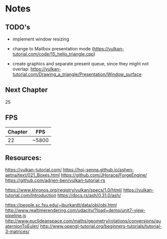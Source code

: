 # Notes

## TODO's

- implement window resizing
- change to Mailbox presentation mode (https://vulkan-tutorial.com/code/15_hello_triangle.cpp)

- create graphics and separate present queue, since they might not overlap: https://vulkan-tutorial.com/Drawing_a_triangle/Presentation/Window_surface

## Next Chapter

25


## FPS

| Chapter | FPS   |
| ------- | ----- |
| 22      | ~5800 |

## Resources:
https://vulkan-tutorial.com/
https://hoj-senna.github.io/ashen-aetna/text/021_Boxes.html
https://github.com/JHorace/ForgeEngine/
https://github.com/adrien-ben/vulkan-tutorial-rs

https://www.khronos.org/registry/vulkan/specs/1.0/html/
https://vulkan-tutorial.com/Introduction
https://docs.rs/ash/0.31.0/ash/


https://people.sc.fsu.edu/~jburkardt/data/obj/obj.html
http://www.realtimerendering.com/udacity/?load=demo/unit7-view-pipeline.js
http://www.euclideanspace.com/maths/geometry/rotations/conversions/quaternionToEuler/
http://www.opengl-tutorial.org/beginners-tutorials/tutorial-3-matrices/
